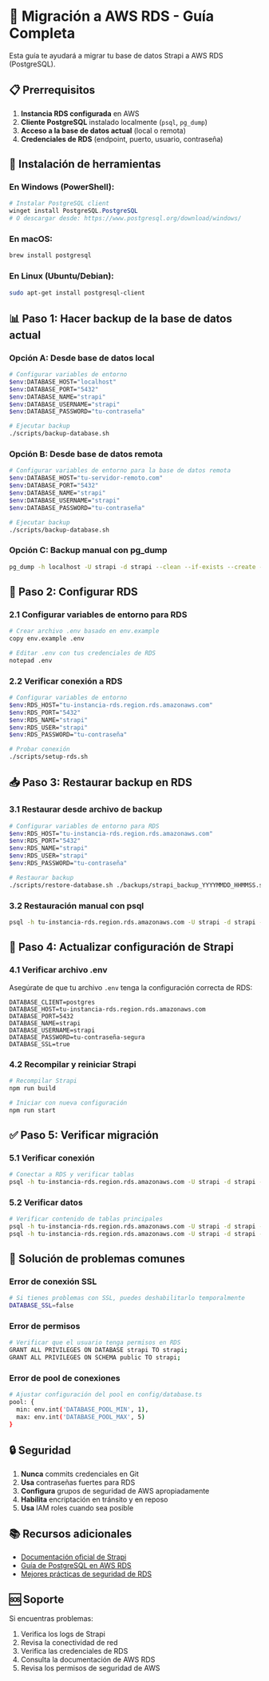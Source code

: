 # 🚀 Migración a AWS RDS - Guía Completa

Esta guía te ayudará a migrar tu base de datos Strapi a AWS RDS (PostgreSQL).

## 📋 Prerrequisitos

1. **Instancia RDS configurada** en AWS
2. **Cliente PostgreSQL** instalado localmente (`psql`, `pg_dump`)
3. **Acceso a la base de datos actual** (local o remota)
4. **Credenciales de RDS** (endpoint, puerto, usuario, contraseña)

## 🔧 Instalación de herramientas

### En Windows (PowerShell):
```powershell
# Instalar PostgreSQL client
winget install PostgreSQL.PostgreSQL
# O descargar desde: https://www.postgresql.org/download/windows/
```

### En macOS:
```bash
brew install postgresql
```

### En Linux (Ubuntu/Debian):
```bash
sudo apt-get install postgresql-client
```

## 📊 Paso 1: Hacer backup de la base de datos actual

### Opción A: Desde base de datos local
```bash
# Configurar variables de entorno
$env:DATABASE_HOST="localhost"
$env:DATABASE_PORT="5432"
$env:DATABASE_NAME="strapi"
$env:DATABASE_USERNAME="strapi"
$env:DATABASE_PASSWORD="tu-contraseña"

# Ejecutar backup
./scripts/backup-database.sh
```

### Opción B: Desde base de datos remota
```bash
# Configurar variables de entorno para la base de datos remota
$env:DATABASE_HOST="tu-servidor-remoto.com"
$env:DATABASE_PORT="5432"
$env:DATABASE_NAME="strapi"
$env:DATABASE_USERNAME="strapi"
$env:DATABASE_PASSWORD="tu-contraseña"

# Ejecutar backup
./scripts/backup-database.sh
```

### Opción C: Backup manual con pg_dump
```bash
pg_dump -h localhost -U strapi -d strapi --clean --if-exists --create --verbose --file="backup_manual.sql"
```

## 🚀 Paso 2: Configurar RDS

### 2.1 Configurar variables de entorno para RDS
```bash
# Crear archivo .env basado en env.example
copy env.example .env

# Editar .env con tus credenciales de RDS
notepad .env
```

### 2.2 Verificar conexión a RDS
```bash
# Configurar variables de entorno
$env:RDS_HOST="tu-instancia-rds.region.rds.amazonaws.com"
$env:RDS_PORT="5432"
$env:RDS_NAME="strapi"
$env:RDS_USER="strapi"
$env:RDS_PASSWORD="tu-contraseña"

# Probar conexión
./scripts/setup-rds.sh
```

## 📥 Paso 3: Restaurar backup en RDS

### 3.1 Restaurar desde archivo de backup
```bash
# Configurar variables de entorno para RDS
$env:RDS_HOST="tu-instancia-rds.region.rds.amazonaws.com"
$env:RDS_PORT="5432"
$env:RDS_NAME="strapi"
$env:RDS_USER="strapi"
$env:RDS_PASSWORD="tu-contraseña"

# Restaurar backup
./scripts/restore-database.sh ./backups/strapi_backup_YYYYMMDD_HHMMSS.sql
```

### 3.2 Restauración manual con psql
```bash
psql -h tu-instancia-rds.region.rds.amazonaws.com -U strapi -d strapi -f backup_manual.sql
```

## 🔄 Paso 4: Actualizar configuración de Strapi

### 4.1 Verificar archivo .env
Asegúrate de que tu archivo `.env` tenga la configuración correcta de RDS:

```env
DATABASE_CLIENT=postgres
DATABASE_HOST=tu-instancia-rds.region.rds.amazonaws.com
DATABASE_PORT=5432
DATABASE_NAME=strapi
DATABASE_USERNAME=strapi
DATABASE_PASSWORD=tu-contraseña-segura
DATABASE_SSL=true
```

### 4.2 Recompilar y reiniciar Strapi
```bash
# Recompilar Strapi
npm run build

# Iniciar con nueva configuración
npm run start
```

## ✅ Paso 5: Verificar migración

### 5.1 Verificar conexión
```bash
# Conectar a RDS y verificar tablas
psql -h tu-instancia-rds.region.rds.amazonaws.com -U strapi -d strapi -c "\dt"
```

### 5.2 Verificar datos
```bash
# Verificar contenido de tablas principales
psql -h tu-instancia-rds.region.rds.amazonaws.com -U strapi -d strapi -c "SELECT COUNT(*) FROM users;"
psql -h tu-instancia-rds.region.rds.amazonaws.com -U strapi -d strapi -c "SELECT COUNT(*) FROM content;"
```

## 🚨 Solución de problemas comunes

### Error de conexión SSL
```bash
# Si tienes problemas con SSL, puedes deshabilitarlo temporalmente
DATABASE_SSL=false
```

### Error de permisos
```bash
# Verificar que el usuario tenga permisos en RDS
GRANT ALL PRIVILEGES ON DATABASE strapi TO strapi;
GRANT ALL PRIVILEGES ON SCHEMA public TO strapi;
```

### Error de pool de conexiones
```bash
# Ajustar configuración del pool en config/database.ts
pool: { 
  min: env.int('DATABASE_POOL_MIN', 1), 
  max: env.int('DATABASE_POOL_MAX', 5) 
}
```

## 🔒 Seguridad

1. **Nunca** commits credenciales en Git
2. **Usa** contraseñas fuertes para RDS
3. **Configura** grupos de seguridad de AWS apropiadamente
4. **Habilita** encriptación en tránsito y en reposo
5. **Usa** IAM roles cuando sea posible

## 📚 Recursos adicionales

- [Documentación oficial de Strapi](https://docs.strapi.io/)
- [Guía de PostgreSQL en AWS RDS](https://docs.aws.amazon.com/rds/latest/UserGuide/CHAP_PostgreSQL.html)
- [Mejores prácticas de seguridad de RDS](https://docs.aws.amazon.com/rds/latest/UserGuide/UsingWithRDS.html)

## 🆘 Soporte

Si encuentras problemas:

1. Verifica los logs de Strapi
2. Revisa la conectividad de red
3. Verifica las credenciales de RDS
4. Consulta la documentación de AWS RDS
5. Revisa los permisos de seguridad de AWS
